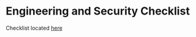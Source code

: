 # Engineering and Security Checklist

Checklist located [here](https://github.com/department-of-veterans-affairs/va.gov-team-sensitive/blob/master/platform/engineering/collaboration-cycle/architecture-intent/checklist/transition-experience-discover-your-benefits-results-page-2.0-10102025.md)

